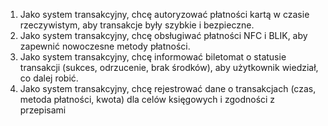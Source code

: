 1. Jako system transakcyjny, chcę autoryzować płatności kartą w czasie
rzeczywistym, aby transakcje były szybkie i bezpieczne.
2. Jako system transakcyjny, chcę obsługiwać płatności NFC i BLIK, aby zapewnić
nowoczesne metody płatności.
3. Jako system transakcyjny, chcę informować biletomat o statusie transakcji 
(sukces, odrzucenie, brak środków), aby użytkownik wiedział, co dalej robić.
4. Jako system transakcyjny, chcę rejestrować dane o transakcjach (czas, 
metoda płatności, kwota) dla celów księgowych i zgodności z przepisami